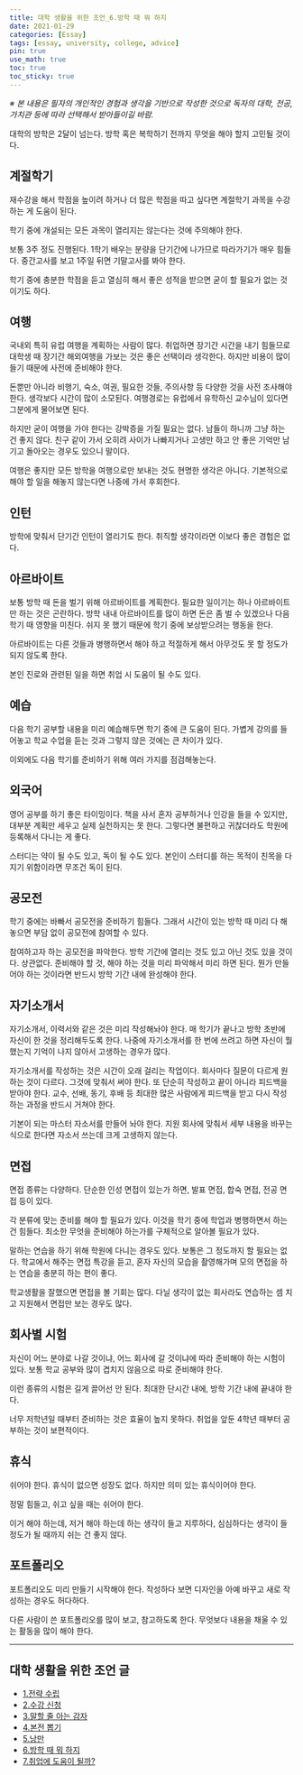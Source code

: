 ```yaml
---
title: 대학 생활을 위한 조언_6.방학 때 뭐 하지
date: 2021-01-29
categories: [Essay]
tags: [essay, university, college, advice]
pin: true
use_math: true
toc: true
toc_sticky: true
---
```


_※ 본 내용은 필자의 개인적인 경험과 생각을 기반으로 작성한 것으로 독자의 대학, 전공, 가치관 등에 따라 선택해서 받아들이길 바람._  

대학의 방학은 2달이 넘는다. 방학 혹은 복학하기 전까지 무엇을 해야 할지 고민될 것이다.

## __계절학기__

재수강을 해서 학점을 높이려 하거나 더 많은 학점을 따고 싶다면 계절학기 과목을 수강하는 게 도움이 된다.

학기 중에 개설되는 모든 과목이 열리지는 않는다는 것에 주의해야 한다.

보통 3주 정도 진행된다. 1학기 배우는 분량을 단기간에 나가므로 따라가기가 매우 힘들다. 중간고사를 보고 1주일 뒤면 기말고사를 봐야 한다.

학기 중에 충분한 학점을 듣고 열심히 해서 좋은 성적을 받으면 굳이 할 필요가 없는 것이기도 하다.

## __여행__

국내외 특히 유럽 여행을 계획하는 사람이 많다. 취업하면 장기간 시간을 내기 힘들므로 대학생 때 장기간 해외여행을 가보는 것은 좋은 선택이라 생각한다. 하지만 비용이 많이 들기 때문에 사전에 준비해야 한다.

돈뿐만 아니라 비행기, 숙소, 여권, 필요한 것들, 주의사항 등 다양한 것을 사전 조사해야 한다. 생각보다 시간이 많이 소모된다. 여행경로는 유럽에서 유학하신 교수님이 있다면 그분에게 물어보면 된다.

하지만 굳이 여행을 가야 한다는 강박증을 가질 필요는 없다. 남들이 하니까 그냥 하는 건 좋지 않다. 친구 같이 가서 오히려 사이가 나빠지거나 고생만 하고 안 좋은 기억만 남기고 돌아오는 경우도 있으니 말이다.

여행은 좋지만 모든 방학을 여행으로만 보내는 것도 현명한 생각은 아니다. 기본적으로 해야 할 일을 해놓지 않는다면 나중에 가서 후회한다.

## __인턴__

방학에 맞춰서 단기간 인턴이 열리기도 한다. 취직할 생각이라면 이보다 좋은 경험은 없다.

## __아르바이트__

보통 방학 때 돈을 벌기 위해 아르바이트를 계획한다. 필요한 일이기는 하나 아르바이트만 하는 것은 곤란하다. 방학 내내 아르바이트를 많이 하면 돈은 좀 벌 수 있겠으나 다음 학기 때 영향을 미친다. 쉬지 못 했기 때문에 학기 중에 보상받으려는 행동을 한다.

아르바이트는 다른 것들과 병행하면서 해야 하고 적절하게 해서 아무것도 못 할 정도가 되지 않도록 한다.

본인 진로와 관련된 일을 하면 취업 시 도움이 될 수도 있다.

## __예습__

다음 학기 공부할 내용을 미리 예습해두면 학기 중에 큰 도움이 된다. 가볍게 강의를 들어놓고 학교 수업을 듣는 것과 그렇지 않은 것에는 큰 차이가 있다.

이외에도 다음 학기를 준비하기 위해 여러 가지를 점검해놓는다.

## __외국어__

영어 공부를 하기 좋은 타이밍이다. 책을 사서 혼자 공부하거나 인강을 들을 수 있지만, 대부분 계획만 세우고 실제 실천하지는 못 한다. 그렇다면 불편하고 귀찮더라도 학원에 등록해서 다니는 게 좋다.

스터디는 약이 될 수도 있고, 독이 될 수도 있다. 본인이 스터디를 하는 목적이 친목을 다지기 위함이라면 무조건 독이 된다.

## __공모전__

학기 중에는 바빠서 공모전을 준비하기 힘들다. 그래서 시간이 있는 방학 때 미리 다 해놓으면 부담 없이 공모전에 참여할 수 있다.

참여하고자 하는 공모전을 파악한다. 방학 기간에 열리는 것도 있고 아닌 것도 있을 것이다. 상관없다. 준비해야 할 것, 해야 하는 것을 미리 파악해서 미리 하면 된다. 뭔가 만들어야 하는 것이라면 반드시 방학 기간 내에 완성해야 한다.

## __자기소개서__

자기소개서, 이력서와 같은 것은 미리 작성해놔야 한다. 매 학기가 끝나고 방학 초반에 자신이 한 것을 정리해두도록 한다. 나중에 자기소개서를 한 번에 쓰려고 하면 자신이 뭘 했는지 기억이 나지 않아서 고생하는 경우가 많다.

자기소개서를 작성하는 것은 시간이 오래 걸리는 작업이다. 회사마다 질문이 다르게 원하는 것이 다르다. 그것에 맞춰서 써야 한다. 또 단순히 작성하고 끝이 아니라 피드백을 받아야 한다. 교수, 선배, 동기, 후배 등 최대한 많은 사람에게 피드백을 받고 다시 작성하는 과정을 반드시 거쳐야 한다.

기본이 되는 마스터 자소서를 만들어 놔야 한다. 지원 회사에 맞춰서 세부 내용을 바꾸는 식으로 한다면 자소서 쓰는데 크게 고생하지 않는다.

## __면접__

면접 종류는 다양하다. 단순한 인성 면접이 있는가 하면, 발표 면접, 합숙 면접, 전공 면접 등이 있다.

각 분류에 맞는 준비를 해야 할 필요가 있다. 이것을 학기 중에 학업과 병행하면서 하는 건 힘들다. 최소한 무엇을 준비해야 하는가를 구체적으로 알아볼 필요가 있다.

말하는 연습을 하기 위해 학원에 다니는 경우도 있다. 보통은 그 정도까지 할 필요는 없다. 학교에서 해주는 면접 특강을 듣고, 혼자 자신의 모습을 촬영해가며 모의 면접을 하는 연습을 충분히 하는 편이 좋다.

학교생활을 잘했으면 면접을 볼 기회는 많다. 다닐 생각이 없는 회사라도 연습하는 셈 치고 지원해서 면접만 보는 경우도 많다.

## __회사별 시험__

자신이 어느 분야로 나갈 것이냐, 어느 회사에 갈 것이냐에 따라 준비해야 하는 시험이 있다. 보통 학교 공부와 많이 겹치지 않음으로 따로 준비해야 한다.

이런 종류의 시험은 길게 끌어선 안 된다. 최대한 단시간 내에, 방학 기간 내에 끝내야 한다.

너무 저학년일 때부터 준비하는 것은 효율이 높지 못하다. 취업을 앞둔 4학년 때부터 공부하는 것이 보편적이다.

## __휴식__

쉬어야 한다. 휴식이 없으면 성장도 없다. 하지만 의미 있는 휴식이어야 한다.

정말 힘들고, 쉬고 싶을 때는 쉬어야 한다.

이거 해야 하는데, 저거 해야 하는데 하는 생각이 들고 지루하다, 심심하다는 생각이 들 정도가 될 때까지 쉬는 건 좋지 않다.

## __포트폴리오__

포트폴리오도 미리 만들기 시작해야 한다. 작성하다 보면 디자인을 아예 바꾸고 새로 작성하는 경우도 허다하다.

다른 사람이 쓴 포트폴리오를 많이 보고, 참고하도록 한다. 무엇보다 내용을 채울 수 있는 활동을 많이 해야 한다.

***

## __대학 생활을 위한 조언 글__

- [1.전략 수립](https://chalgx.github.io/essay/AdviceforUniversity1)
- [2.수강 신청](https://chalgx.github.io/essay/AdviceforUniversity2)
- [3.말할 줄 아는 감자](https://chalgx.github.io/essay/AdviceforUniversity3)
- [4.본전 뽑기](https://chalgx.github.io/essay/AdviceforUniversity4)
- [5.낭만](https://chalgx.github.io/essay/AdviceforUniversity5)
- [6.방학 때 뭐 하지](https://chalgx.github.io/essay/AdviceforUniversity6)
- [7.취업에 도움이 될까?](https://chalgx.github.io/essay/AdviceforUniversity7)
